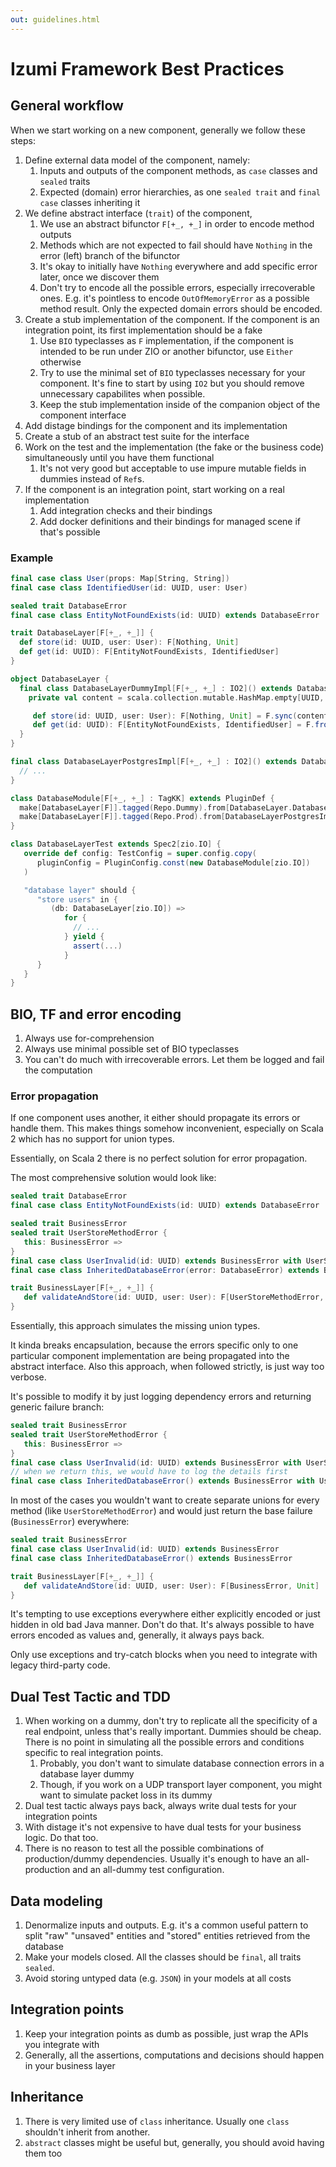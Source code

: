 ```yaml
---
out: guidelines.html
---
```

Izumi Framework Best Practices
=====================

General workflow
----------------

When we start working on a new component, generally we follow these steps:

1. Define external data model of the component, namely:
   1. Inputs and outputs of the component methods, as `case` classes and `sealed` traits
   2. Expected (domain) error hierarchies, as one `sealed trait` and `final case` classes inheriting it
2. We define abstract interface (`trait`) of the component,
   1. We use an abstract bifunctor `F[+_, +_]` in order to encode method outputs
   2. Methods which are not expected to fail should have `Nothing` in the error (left) branch of the bifunctor
   3. It's okay to initially have `Nothing` everywhere and add specific error later, once we discover them
   4. Don't try to encode all the possible errors, especially irrecoverable ones. E.g. it's pointless to encode `OutOfMemoryError` as a possible method result.
      Only the expected domain errors should be encoded.
3. Create a stub implementation of the component. If the component is an integration point, its first implementation should be a fake
   1. Use `BIO` typeclasses as `F` implementation, if the component is intended to be run under ZIO or another bifunctor, use `Either` otherwise
   2. Try to use the minimal set of `BIO` typeclasses necessary for your component. It's fine to start by using `IO2` but you should remove unnecessary capabilites when possible.
   3. Keep the stub implementation inside of the companion object of the component interface
4. Add distage bindings for the component and its implementation
5. Create a stub of an abstract test suite for the interface
5. Work on the test and the implementation (the fake or the business code) simultaneously until you have them functional
   1. It's not very good but acceptable to use impure mutable fields in dummies instead of `Ref`s.
6. If the component is an integration point, start working on a real implementation
   1. Add integration checks and their bindings
   2. Add docker definitions and their bindings for managed scene if that's possible

### Example


```scala
final case class User(props: Map[String, String])
final case class IdentifiedUser(id: UUID, user: User)

sealed trait DatabaseError
final case class EntityNotFoundExists(id: UUID) extends DatabaseError

trait DatabaseLayer[F[+_, +_]] {
  def store(id: UUID, user: User): F[Nothing, Unit]
  def get(id: UUID): F[EntityNotFoundExists, IdentifiedUser]
}

object DatabaseLayer {
  final class DatabaseLayerDummyImpl[F[+_, +_] : IO2]() extends DatabaseLayer[F] {
    private val content = scala.collection.mutable.HashMap.empty[UUID, IdentifiedUser]

     def store(id: UUID, user: User): F[Nothing, Unit] = F.sync(content += IdentifiedUser(id, user))
     def get(id: UUID): F[EntityNotFoundExists, IdentifiedUser] = F.fromOption(EntityNotFoundExists(id))(content.get(id))
  }
}

final class DatabaseLayerPostgresImpl[F[+_, +_] : IO2]() extends DatabaseLayer[F] {
  // ...
}

class DatabaseModule[F[+_, +_] : TagKK] extends PluginDef {
  make[DatabaseLayer[F]].tagged(Repo.Dummy).from[DatabaseLayer.DatabaseLayerDummyImpl[F]]
  make[DatabaseLayer[F]].tagged(Repo.Prod).from[DatabaseLayerPostgresImpl[F]]
}

class DatabaseLayerTest extends Spec2[zio.IO] {
   override def config: TestConfig = super.config.copy(
      pluginConfig = PluginConfig.const(new DatabaseModule[zio.IO])
   )

   "database layer" should {
      "store users" in {
         (db: DatabaseLayer[zio.IO]) =>
            for {
              // ...
            } yield {
              assert(...)
            }
      }
   }
}
```

BIO, TF and error encoding
--------------------------

1. Always use for-comprehension
2. Always use minimal possible set of BIO typeclasses
3. You can't do much with irrecoverable errors. Let them be logged and fail the computation

### Error propagation

If one component uses another, it either should propagate its errors or handle them.
This makes things somehow inconvenient, especially on Scala 2 which has no support for union types.

Essentially, on Scala 2 there is no perfect solution for error propagation.

The most comprehensive solution would look like:

```scala
sealed trait DatabaseError
final case class EntityNotFoundExists(id: UUID) extends DatabaseError

sealed trait BusinessError
sealed trait UserStoreMethodError {
   this: BusinessError =>
}
final case class UserInvalid(id: UUID) extends BusinessError with UserStoreMethodError
final case class InheritedDatabaseError(error: DatabaseError) extends BusinessError with UserStoreMethodError

trait BusinessLayer[F[+_, +_]] {
   def validateAndStore(id: UUID, user: User): F[UserStoreMethodError, Unit]
}
```

Essentially, this approach simulates the missing union types.

It kinda breaks encapsulation, because the errors specific only to one particular component implementation are being propagated into the abstract interface.
Also this approach, when followed strictly, is just way too verbose.

It's possible to modify it by just logging dependency errors and returning generic failure branch:

```scala
sealed trait BusinessError
sealed trait UserStoreMethodError {
   this: BusinessError =>
}
final case class UserInvalid(id: UUID) extends BusinessError with UserStoreMethodError
// when we return this, we would have to log the details first
final case class InheritedDatabaseError() extends BusinessError with UserStoreMethodError
```

In most of the cases you wouldn't want to create separate unions for every method (like `UserStoreMethodError`) and would just return the base failure (`BusinessError`) everywhere:

```scala
sealed trait BusinessError
final case class UserInvalid(id: UUID) extends BusinessError
final case class InheritedDatabaseError() extends BusinessError

trait BusinessLayer[F[+_, +_]] {
   def validateAndStore(id: UUID, user: User): F[BusinessError, Unit]
}
```

It's tempting to use exceptions everywhere either explicitly encoded or just hidden in old bad Java manner.
Don't do that. It's always possible to have errors encoded as values and, generally, it always pays back.

Only use exceptions and try-catch blocks when you need to integrate with legacy third-party code.

Dual Test Tactic and TDD
------------------------

1. When working on a dummy, don't try to replicate all the specificity of a real endpoint, unless that's really important.
Dummies should be cheap. There is no point in simulating all the possible errors and conditions specific to real integration points.
   1. Probably, you don't want to simulate database connection errors in a database layer dummy
   2. Though, if you work on a  UDP transport layer component, you might want to simulate packet loss in its dummy
2. Dual test tactic always pays back, always write dual tests for your integration points
3. With distage it's not expensive to have dual tests for your business logic. Do that too.
4. There is no reason to test all the possible combinations of production/dummy dependencies. Usually it's enough to have an all-production and an all-dummy test configuration.

Data modeling
-------------

1. Denormalize inputs and outputs. E.g. it's a common useful pattern to split "raw" "unsaved" entities and "stored" entities retrieved from the database
2. Make your models closed. All the classes should be `final`, all traits `sealed`.
3. Avoid storing untyped data (e.g. `JSON`) in your models at all costs

Integration points
------------------

1. Keep your integration points as dumb as possible, just wrap the APIs you integrate with
2. Generally, all the assertions, computations and decisions should happen in your business layer

Inheritance
-----------

1. There is very limited use of `class` inheritance. Usually one `class` shouldn't inherit from another.
2. `abstract` classes might be useful but, generally, you should avoid having them too

